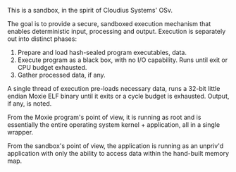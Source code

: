 
This is a sandbox, in the spirit of Cloudius Systems' OSv.

The goal is to provide a secure, sandboxed execution mechanism that
enables deterministic input, processing and output.  Execution is
separately out into distinct phases:

1. Prepare and load hash-sealed program executables, data.
2. Execute program as a black box, with no I/O capability.
   Runs until exit or CPU budget exhausted.
3. Gather processed data, if any.

A single thread of execution pre-loads necessary data, runs a 32-bit
little endian Moxie ELF binary until it exits or a cycle budget is
exhausted.  Output, if any, is noted.

From the Moxie program's point of view, it is running as root and is
essentially the entire operating system kernel + application, all in
a single wrapper.

From the sandbox's point of view, the application is running as an
unpriv'd application with only the ability to access data within the
hand-built memory map.

